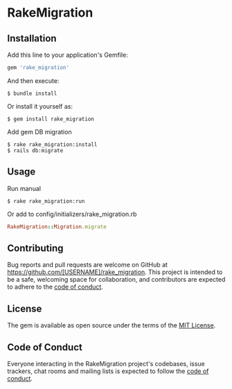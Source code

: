 # RakeMigration

## Installation

Add this line to your application's Gemfile:

```ruby
gem 'rake_migration'
```

And then execute:

    $ bundle install

Or install it yourself as:

    $ gem install rake_migration

Add gem DB migration

    $ rake rake_migration:install
    $ rails db:migrate
    
## Usage

Run manual 

    $ rake rake_migration:run

Or add to config/initializers/rake_migration.rb 

```ruby
RakeMigration::Migration.migrate
```

## Contributing

Bug reports and pull requests are welcome on GitHub at https://github.com/[USERNAME]/rake_migration. This project is intended to be a safe, welcoming space for collaboration, and contributors are expected to adhere to the [code of conduct](https://github.com/[USERNAME]/rake_migration/blob/master/CODE_OF_CONDUCT.md).


## License

The gem is available as open source under the terms of the [MIT License](https://opensource.org/licenses/MIT).

## Code of Conduct

Everyone interacting in the RakeMigration project's codebases, issue trackers, chat rooms and mailing lists is expected to follow the [code of conduct](https://github.com/[USERNAME]/rake_migration/blob/master/CODE_OF_CONDUCT.md).
